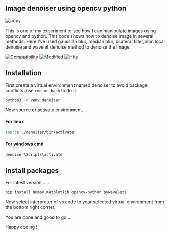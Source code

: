 ##  Image denoiser using opencv python
![copy](https://github.com/Onnesok/Image-denoiser-using-opencv-python/blob/main/banner.png)
 
 This is one of my experiment to see how I can manipulate images using opencv and python. This code shows how to denoise image in several methods. Here I've used gaussian blur, median blur, bilateral filter,
 non local denoise and wavelet denoise method to denoise the image.

[![Compatibility](https://img.shields.io/badge/python-3.12-brightgreen.svg)](https://www.python.org/)
[![Modified](https://img.shields.io/badge/Coverage-done-green)](Image-denoiser)
[![Hits](https://hits.sh/github.com/Onnesok/Image-denoiser.svg)](https://hits.sh/github.com/Onnesok/Image-denoiser/)
## Installation

First create a virtual environment named denoiser to avoid package conflicts. use ``cmd or bash`` to do it.

```bash
python3 -m venv denoiser
```
Now source or activate environment.
#### For linux

```bash
source ./denoiser/bin/activate
```

#### For windows cmd

```bash
denoiser\Scripts\activate
```

## Install packages
For latest version......
```bash
pip install numpy matplotlib opencv-python pywavelets
```

Now select interpreter of vs code to your selected virtual environment from the bottom right corner.

You are done and good to go....

Happy coding !
